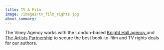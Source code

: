 ```yaml
---
title: TV & Film
image: /images/tv_film_rights.jpg
about_summary:
---
```

The Viney Agency works with the London-based [Knight Hall agency ](www.knighthallagency.com)and [The Artists Partnership](www.theartistspartnership.co.uk) to secure the best book-to-film and TV rights deals for our authors.